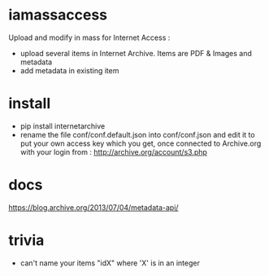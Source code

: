 # iamassaccess
Upload and modify in mass for Internet Access : 
- upload several items in Internet Archive. Items are PDF & Images and metadata
- add metadata in existing item

# install
- pip install internetarchive
- rename the file conf/conf.default.json into conf/conf.json and edit it to put your own access key which you get, once connected to Archive.org with your login from : 
http://archive.org/account/s3.php


# docs
https://blog.archive.org/2013/07/04/metadata-api/

# trivia
- can't name your items "idX" where 'X' is in an integer